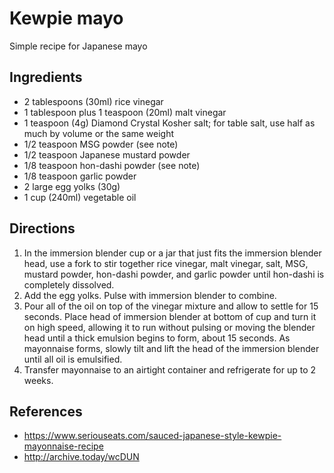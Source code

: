 # Kewpie mayo

Simple recipe for Japanese mayo

## Ingredients

- 2 tablespoons (30ml) rice vinegar
- 1 tablespoon plus 1 teaspoon (20ml) malt vinegar
- 1 teaspoon (4g) Diamond Crystal Kosher salt; for table salt, use half as much by volume or the same weight
- 1/2 teaspoon MSG powder (see note)
- 1/2 teaspoon Japanese mustard powder
- 1/8 teaspoon hon-dashi powder (see note)
- 1/8 teaspoon garlic powder
- 2 large egg yolks (30g)
- 1 cup (240ml) vegetable oil

## Directions

1. In the immersion blender cup or a jar that just fits the immersion blender head, use a fork to stir together rice vinegar, malt vinegar, salt, MSG, mustard powder, hon-dashi powder, and garlic powder until hon-dashi is completely dissolved.
2. Add the egg yolks. Pulse with immersion blender to combine.
3. Pour all of the oil on top of the vinegar mixture and allow to settle for 15 seconds. Place head of immersion blender at bottom of cup and turn it on high speed, allowing it to run without pulsing or moving the blender head until a thick emulsion begins to form, about 15 seconds. As mayonnaise forms, slowly tilt and lift the head of the immersion blender until all oil is emulsified.
4. Transfer mayonnaise to an airtight container and refrigerate for up to 2 weeks.

## References

- <https://www.seriouseats.com/sauced-japanese-style-kewpie-mayonnaise-recipe>
- <http://archive.today/wcDUN>
